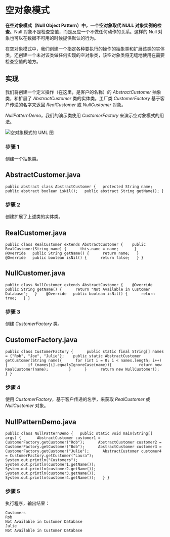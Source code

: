 # 空对象模式

**在空对象模式（Null Object Pattern）中，一个空对象取代 NULL 对象实例的检查**。Null 对象不是检查空值，而是反应一个不做任何动作的关系。这样的 Null 对象也可以在数据不可用的时候提供默认的行为。

在空对象模式中，我们创建一个指定各种要执行的操作的抽象类和扩展该类的实体类，还创建一个未对该类做任何实现的空对象类，该空对象类将无缝地使用在需要检查空值的地方。

## 实现

我们将创建一个定义操作（在这里，是客户的名称）的 *AbstractCustomer* 抽象类，和扩展了 *AbstractCustomer* 类的实体类。工厂类 *CustomerFactory* 基于客户传递的名字来返回 *RealCustomer* 或 *NullCustomer* 对象。

*NullPatternDemo*，我们的演示类使用 *CustomerFactory* 来演示空对象模式的用法。

![空对象模式的 UML 图](https://www.runoob.com/wp-content/uploads/2014/08/null_pattern_uml_diagram.jpg)

### 步骤 1

创建一个抽象类。

## AbstractCustomer.java

```
public abstract class AbstractCustomer {   protected String name;   public abstract boolean isNil();   public abstract String getName(); }
```



### 步骤 2

创建扩展了上述类的实体类。

## RealCustomer.java

```
public class RealCustomer extends AbstractCustomer {    public RealCustomer(String name) {      this.name = name;       }      @Override   public String getName() {      return name;   }      @Override   public boolean isNil() {      return false;   } }
```



## NullCustomer.java

```
public class NullCustomer extends AbstractCustomer {    @Override   public String getName() {      return "Not Available in Customer Database";   }    @Override   public boolean isNil() {      return true;   } }
```



### 步骤 3

创建 *CustomerFactory* 类。

## CustomerFactory.java

```
public class CustomerFactory {      public static final String[] names = {"Rob", "Joe", "Julie"};    public static AbstractCustomer getCustomer(String name){      for (int i = 0; i < names.length; i++) {         if (names[i].equalsIgnoreCase(name)){            return new RealCustomer(name);         }      }      return new NullCustomer();   } }
```



### 步骤 4

使用 *CustomerFactory*，基于客户传递的名字，来获取 *RealCustomer* 或 *NullCustomer* 对象。

## NullPatternDemo.java

```
public class NullPatternDemo {   public static void main(String[] args) {       AbstractCustomer customer1 = CustomerFactory.getCustomer("Rob");      AbstractCustomer customer2 = CustomerFactory.getCustomer("Bob");      AbstractCustomer customer3 = CustomerFactory.getCustomer("Julie");      AbstractCustomer customer4 = CustomerFactory.getCustomer("Laura");       System.out.println("Customers");      System.out.println(customer1.getName());      System.out.println(customer2.getName());      System.out.println(customer3.getName());      System.out.println(customer4.getName());   } }
```



### 步骤 5

执行程序，输出结果：

```
Customers
Rob
Not Available in Customer Database
Julie
Not Available in Customer Database
```